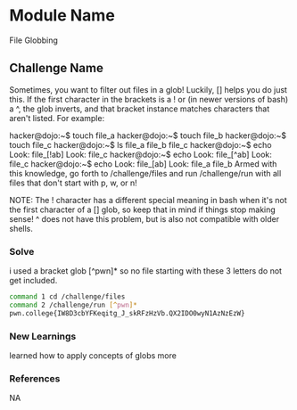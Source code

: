# Module Name
File Globbing

## Challenge Name
Sometimes, you want to filter out files in a glob! Luckily, [] helps you do just this. If the first character in the brackets is a ! or (in newer versions of bash) a ^, the glob inverts, and that bracket instance matches characters that aren't listed. For example:

hacker@dojo:~$ touch file_a
hacker@dojo:~$ touch file_b
hacker@dojo:~$ touch file_c
hacker@dojo:~$ ls
file_a	file_b	file_c
hacker@dojo:~$ echo Look: file_[!ab]
Look: file_c
hacker@dojo:~$ echo Look: file_[^ab]
Look: file_c
hacker@dojo:~$ echo Look: file_[ab]
Look: file_a file_b
Armed with this knowledge, go forth to /challenge/files and run /challenge/run with all files that don't start with p, w, or n!

NOTE: The ! character has a different special meaning in bash when it's not the first character of a [] glob, so keep that in mind if things stop making sense! ^ does not have this problem, but is also not compatible with older shells.

### Solve
i used a bracket glob [^pwn]* so no file starting with these 3 letters do not get included.

```bash
command 1 cd /challenge/files
command 2 /challenge/run [^pwn]*
pwn.college{IW8D3cbYFKeqitg_J_skRFzHzVb.QX2IDO0wyN1AzNzEzW}
```

### New Learnings
learned how to apply concepts of globs more

### References 
NA
